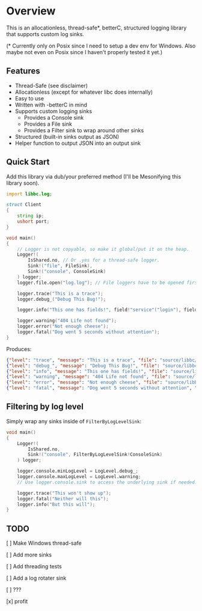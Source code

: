 # Overview

This is an allocationless, thread-safe*, betterC, structured logging library that supports custom log sinks.

(* Currently only on Posix since I need to setup a dev env for Windows. Also maybe not even on Posix since I haven't properly tested it yet.)

## Features

* Thread-Safe (see disclaimer)
* Allocationless (except for whatever libc does internally)
* Easy to use
* Written with -betterC in mind
* Supports custom logging sinks
  * Provides a Console sink
  * Provides a File sink
  * Provides a Filter sink to wrap around other sinks
* Structured (built-in sinks output as JSON)
* Helper function to output JSON into an output sink

## Quick Start

Add this library via dub/your preferred method (I'll be Mesonifying this library soon).

```d
import libbc.log;

struct Client
{
    string ip;
    ushort port;
}

void main()
{
    // Logger is not copyable, so make it global/put it on the heap.
    Logger!(
        IsShared.no, // Or .yes for a thread-safe logger.
        Sink!("file", FileSink),
        Sink!("console", ConsoleSink)
    ) logger;
    logger.file.open("log.log"); // File loggers have to be opened first.

    logger.trace("This is a trace");
    logger.debug_("Debug This Bug!");

    logger.info("This one has fields!", field!"service"("login"), field!"client"(Client("1.1.1.1", 420)));

    logger.warning("404 Life not found");
    logger.error("Not enough cheese");
    logger.fatal("Dog went 5 seconds without attention");
}
```

Produces:

```json
{"level": "trace", "message": "This is a trace", "file": "source/libbc/log/core.d", "func": "libbc.log.core.__unittest_L237_C1", "line": 255, "timestamp": 1636142080}
{"level": "debug_", "message": "Debug This Bug!", "file": "source/libbc/log/core.d", "func": "libbc.log.core.__unittest_L237_C1", "line": 256, "timestamp": 1636142080}
{"level": "info", "message": "This one has fields!", "file": "source/libbc/log/core.d", "func": "libbc.log.core.__unittest_L237_C1", "line": 258, "timestamp": 1636142080, "service": "login", "client": {"ip": "1.1.1.1", "port": 420}}
{"level": "warning", "message": "404 Life not found", "file": "source/libbc/log/core.d", "func": "libbc.log.core.__unittest_L237_C1", "line": 260, "timestamp": 1636142080}
{"level": "error", "message": "Not enough cheese", "file": "source/libbc/log/core.d", "func": "libbc.log.core.__unittest_L237_C1", "line": 261, "timestamp": 1636142080}
{"level": "fatal", "message": "Dog went 5 seconds without attention", "file": "source/libbc/log/core.d", "func": "libbc.log.core.__unittest_L237_C1", "line": 262, "timestamp": 1636142080}
```

## Filtering by log level

Simply wrap any sinks inside of `FilterByLogLevelSink`:

```d
void main()
{
    Logger!(
        IsShared.no,
        Sink!("console", FilterByLogLevelSink!ConsoleSink)
    ) logger;

    logger.console.minLogLevel = LogLevel.debug_;
    logger.console.maxLogLevel = LogLevel.warning;
    // Use logger.console.sink to access the underlying sink if needed.

    logger.trace("This won't show up");
    logger.fatal("Neither will this");
    logger.info("But this will");
}
```

## TODO

[ ] Make Windows thread-safe

[ ] Add more sinks

[ ] Add threading tests

[ ] Add a log rotater sink

[ ] ???

[x] profit
